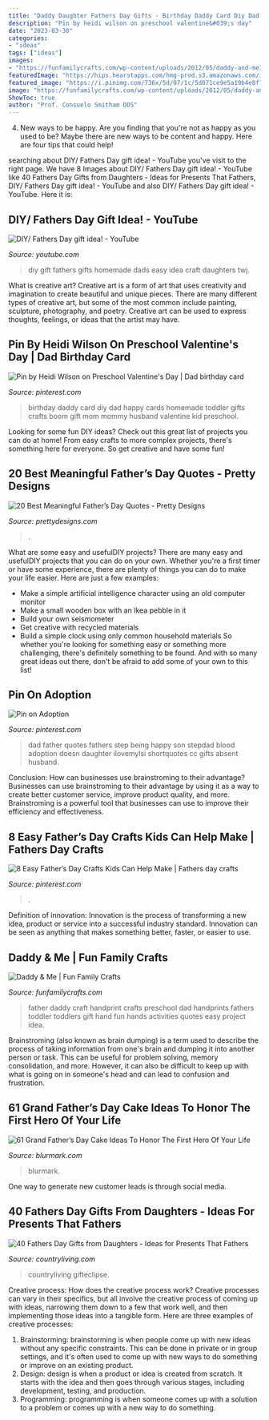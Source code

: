 ```yaml
---
title: "Daddy Daughter Fathers Day Gifts - Birthday Daddy Card Diy Dad Happy Cards Homemade Toddler Gifts Crafts Boom Gift Mom Mommy Husband Valentine Kid Preschool"
description: "Pin by heidi wilson on preschool valentine&#039;s day"
date: "2023-03-30"
categories:
- "ideas"
tags: ["ideas"]
images:
- "https://funfamilycrafts.com/wp-content/uploads/2012/05/daddy-and-me1.jpg"
featuredImage: "https://hips.hearstapps.com/hmg-prod.s3.amazonaws.com/images/fathers-day-gifts-from-daughter-key-1526486737.jpg?crop=1xw:1xh;center,top&amp;resize=480:*"
featured_image: "https://i.pinimg.com/736x/5d/07/1c/5d071ce9e5a19b4e8f7894c0fa42383d.jpg"
image: "https://funfamilycrafts.com/wp-content/uploads/2012/05/daddy-and-me1.jpg"
ShowToc: true
author: "Prof. Consuelo Smitham DDS"
---
```



4. New ways to be happy.
Are you finding that you're not as happy as you used to be? Maybe there are new ways to be content and happy. Here are four tips that could help!

	

		
searching about DIY/ Fathers Day gift idea! - YouTube you've visit to the right page. We have 8 Images about DIY/ Fathers Day gift idea! - YouTube like 40 Fathers Day Gifts from Daughters - Ideas for Presents That Fathers, DIY/ Fathers Day gift idea! - YouTube and also DIY/ Fathers Day gift idea! - YouTube. Here it is:
		
    
## DIY/ Fathers Day Gift Idea! - YouTube

<img loading=lazy src="http://i.ytimg.com/vi/twj-kZiLU6E/maxresdefault.jpg" onerror="this.onerror=null;this.src='https://tse4.mm.bing.net/th?id=OIP.4Q_db2fXv4ZWN9jnmXQEXQHaEK&amp;pid=15.1';" alt="DIY/ Fathers Day gift idea! - YouTube">

_Source: youtube.com_

>diy gift fathers gifts homemade dads easy idea craft daughters twj. 

	

What is creative art?
Creative art is a form of art that uses creativity and imagination to create beautiful and unique pieces. There are many different types of creative art, but some of the most common include painting, sculpture, photography, and poetry. Creative art can be used to express thoughts, feelings, or ideas that the artist may have.

    
## Pin By Heidi Wilson On Preschool Valentine&#039;s Day | Dad Birthday Card

<img loading=lazy src="https://i.pinimg.com/736x/76/2b/ea/762bea35272b72eec54bd944460eb140--birthday-cards-for-dad-happy-birthday-daddy.jpg" onerror="this.onerror=null;this.src='https://tse2.mm.bing.net/th?id=OIP.lNhRaZ_7A9vPEgkPUpuV5AHaNI&amp;pid=15.1';" alt="Pin by Heidi Wilson on Preschool Valentine&#039;s Day | Dad birthday card">

_Source: pinterest.com_

>birthday daddy card diy dad happy cards homemade toddler gifts crafts boom gift mom mommy husband valentine kid preschool. 

	

Looking for some fun DIY ideas? Check out this great list of projects you can do at home! From easy crafts to more complex projects, there's something here for everyone. So get creative and have some fun!

    
## 20 Best Meaningful Father’s Day Quotes - Pretty Designs

<img loading=lazy src="http://www.prettydesigns.com/wp-content/uploads/2015/04/Father’s-Day-Quotes-9.jpg" onerror="this.onerror=null;this.src='https://tse3.mm.bing.net/th?id=OIP.DL51E1xHoFCJhwLvevDhzAHaJ7&amp;pid=15.1';" alt="20 Best Meaningful Father’s Day Quotes - Pretty Designs">

_Source: prettydesigns.com_

>. 

	

What are some easy and usefulDIY projects?
There are many easy and usefulDIY projects that you can do on your own. Whether you're a first timer or have some experience, there are plenty of things you can do to make your life easier. Here are just a few examples: 
- Make a simple artificial intelligence character using an old computer monitor 
- Make a small wooden box with an Ikea pebble in it 
- Build your own seismometer 
- Get creative with recycled materials 
- Build a simple clock using only common household materials 
So whether you're looking for something easy or something more challenging, there's definitely something to be found. And with so many great ideas out there, don't be afraid to add some of your own to this list!

    
## Pin On Adoption

<img loading=lazy src="https://i.pinimg.com/736x/4d/67/49/4d6749bd710e1a94088f3b36702a9bae--happy-fathers-day-fathers-day-step-dad.jpg" onerror="this.onerror=null;this.src='https://tse1.mm.bing.net/th?id=OIP.6KxtRRdKwXmznoJLXaBQEAHaJ4&amp;pid=15.1';" alt="Pin on Adoption">

_Source: pinterest.com_

>dad father quotes fathers step being happy son stepdad blood adoption doesn daughter ilovemylsi shortquotes cc gifts absent husband. 

	

Conclusion: How can businesses use brainstroming to their advantage?
Businesses can use brainstroming to their advantage by using it as a way to create better customer service, improve product quality, and more. Brainstroming is a powerful tool that businesses can use to improve their efficiency and effectiveness.

    
## 8 Easy Father’s Day Crafts Kids Can Help Make | Fathers Day Crafts

<img loading=lazy src="https://i.pinimg.com/736x/5d/07/1c/5d071ce9e5a19b4e8f7894c0fa42383d.jpg" onerror="this.onerror=null;this.src='https://tse4.mm.bing.net/th?id=OIP.V_T0EOb7YczjidHY9Ms9cwHaLH&amp;pid=15.1';" alt="8 Easy Father’s Day Crafts Kids Can Help Make | Fathers day crafts">

_Source: pinterest.com_

>. 

	

Definition of innovation:
Innovation is the process of transforming a new idea, product or service into a successful industry standard. Innovation can be seen as anything that makes something better, faster, or easier to use.

    
## Daddy &amp; Me | Fun Family Crafts

<img loading=lazy src="https://funfamilycrafts.com/wp-content/uploads/2012/05/daddy-and-me1.jpg" onerror="this.onerror=null;this.src='https://tse2.mm.bing.net/th?id=OIP.2Ob8dILoXCzH1EM8y4Bh7QHaJK&amp;pid=15.1';" alt="Daddy &amp; Me | Fun Family Crafts">

_Source: funfamilycrafts.com_

>father daddy craft handprint crafts preschool dad handprints fathers toddler toddlers gift hand fun hands activities quotes easy project idea. 

	

Brainstroming (also known as brain dumping) is a term used to describe the process of taking information from one's brain and dumping it into another person or task. This can be useful for problem solving, memory consolidation, and more. However, it can also be difficult to keep up with what is going on in someone's head and can lead to confusion and frustration.

    
## 61 Grand Father’s Day Cake Ideas To Honor The First Hero Of Your Life

<img loading=lazy src="https://www.blurmark.com/wp-content/uploads/2017/05/Fathers-Day-Cake.jpg" onerror="this.onerror=null;this.src='https://tse3.mm.bing.net/th?id=OIP.-naIHQJqIr04d1ISW1CgcgHaJ6&amp;pid=15.1';" alt="61 Grand Father’s Day Cake Ideas To Honor The First Hero Of Your Life">

_Source: blurmark.com_

>blurmark. 

	

One way to generate new customer leads is through social media.

    
## 40 Fathers Day Gifts From Daughters - Ideas For Presents That Fathers

<img loading=lazy src="https://hips.hearstapps.com/hmg-prod.s3.amazonaws.com/images/fathers-day-gifts-from-daughter-key-1526486737.jpg?crop=1xw:1xh;center,top&amp;resize=480:*" onerror="this.onerror=null;this.src='https://tse1.mm.bing.net/th?id=OIP.yB9mQ09SUs1_DKiY5gSZ1gHaLH&amp;pid=15.1';" alt="40 Fathers Day Gifts from Daughters - Ideas for Presents That Fathers">

_Source: countryliving.com_

>countryliving gifteclipse. 

	

Creative process: How does the creative process work?
Creative processes can vary in their specifics, but all involve the creative process of coming up with ideas, narrowing them down to a few that work well, and then implementing those ideas into a tangible form. Here are three examples of creative processes: 
1. Brainstorming: brainstorming is when people come up with new ideas without any specific constraints. This can be done in private or in group settings, and it's often used to come up with new ways to do something or improve on an existing product. 
2. Design: design is when a product or idea is created from scratch. It starts with the idea and then goes through various stages, including development, testing, and production. 
3. Programming: programming is when someone comes up with a solution to a problem or comes up with a new way to do something.

